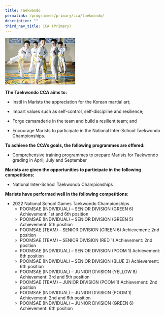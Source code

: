 ```yaml
---
title: Taekwando
permalink: /programmes/primary/cca/taekwando/
description: ""
third_nav_title: CCA (Primary)
---
```



<img src="/images/CCA/Primary/Taekwando_D1R0436.jpg" style="width:45%">

**The Taekwondo CCA aims to:**&nbsp;

*   Instil in Marists the appreciation for the Korean martial art;
*   Impart values such as self-control, self-discipline and resilience;  
    
*   Forge camaraderie in the team and build a resilient team; and  
    
*   Encourage Marists to participate in the National Inter-School Taekwondo Championships.  
    

**To achieve the CCA’s goals, the following programmes are offered:**&nbsp;

*   Comprehensive training programmes to prepare Marists for Taekwondo grading in April, July and September

  

**Marists are given the opportunities to participate in the following competitions:**&nbsp;

*   National Inter-School Taekwondo Championships

  

**Marists have performed well in the following competitions:**&nbsp;

*   2022 National School Games Taekwondo Championships
    *   POOMSAE (INDIVIDUAL) – SENIOR DIVISION (GREEN 6) Achievement: 1st and 6th position
    *   POOMSAE (INDIVIDUAL) – SENIOR DIVISION (GREEN 5) Achievement: 5th position
    *   POOMSAE (TEAM) – SENIOR DIVISION (GREEN 6) Achievement: 2nd position
    *   POOMSAE (TEAM) – SENIOR DIVISION (RED 1) Achievement: 2nd position
    *   POOMSAE (INDIVIDUAL) – SENIOR DIVISION (POOM 1) Achievement: 8th position
    *   POOMSAE (INDIVIDUAL) – SENIOR DIVISION (BLUE 3) Achievement: 6th position
    *   POOMSAE (INDIVIDUAL) – JUNIOR DIVISION (YELLOW 8) Achievement: 3rd and 5th position
    *   POOMSAE (TEAM) – JUNIOR DIVISION (POOM 1) Achievement: 2nd position
    *   POOMSAE (INDIVIDUAL) – JUNIOR DIVISION (POOM 1) Achievement: 2nd and 6th position
    *   POOMSAE (INDIVIDUAL) – JUNIOR DIVISION (GREEN 6) Achievement: 6th position